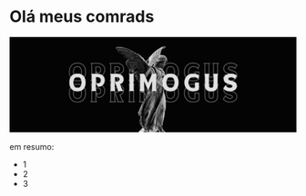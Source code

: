 <h1>Olá meus comrads</h1>
<img src="https://raw.githubusercontent.com/oprimogus/oprimogus/main/src/imgs/oprimogus.png" width="700px" />


em resumo:

+ 1
+ 2
+ 3
